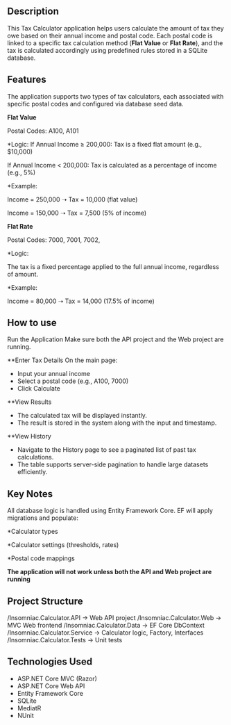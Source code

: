 ## Description

This Tax Calculator application helps users calculate the amount of tax they owe based on their annual income and postal code. 
Each postal code is linked to a specific tax calculation method (**Flat Value** or **Flat Rate**), 
and the tax is calculated accordingly using predefined rules stored in a SQLite database.

## Features

The application supports two types of tax calculators, 
each associated with specific postal codes and configured via database seed data. 

**Flat Value**

Postal Codes: A100, A101

*Logic:
If Annual Income ≥ 200,000:
	Tax is a fixed flat amount (e.g., $10,000)

If Annual Income < 200,000:
	Tax is calculated as a percentage of income (e.g., 5%)
	
*Example:

Income = 250,000 ➝ Tax = 10,000 (flat value)

Income = 150,000 ➝ Tax = 7,500 (5% of income)

**Flat Rate**

Postal Codes: 7000, 7001, 7002,

*Logic:

The tax is a fixed percentage applied to the full annual income, regardless of amount.

*Example:

Income = 80,000 ➝ Tax = 14,000 (17.5% of income)

## How to use

Run the Application
Make sure both the API project and the Web project are running.

**Enter Tax Details
On the main page:

 - Input your annual income
 - Select a postal code (e.g., A100, 7000)
 - Click Calculate

**View Results
 - The calculated tax will be displayed instantly.
 - The result is stored in the system along with the input and timestamp.

**View History
 - Navigate to the History page to see a paginated list of past tax calculations.
 - The table supports server-side pagination to handle large datasets efficiently.

## Key Notes

All database logic is handled using Entity Framework Core.
EF will apply migrations and populate:

*Calculator types

*Calculator settings (thresholds, rates)

*Postal code mappings

**The application will not work unless both the API and Web project are running**

## Project Structure

/Insomniac.Calculator.API       → Web API project
/Insomniac.Calculator.Web       → MVC Web frontend
/Insomniac.Calculator.Data      → EF Core DbContext
/Insomniac.Calculator.Service   → Calculator logic, Factory, Interfaces
/Insomniac.Calculator.Tests     → Unit tests

## Technologies Used

- ASP.NET Core MVC (Razor)
- ASP.NET Core Web API
- Entity Framework Core
- SQLite
- MediatR
- NUnit



